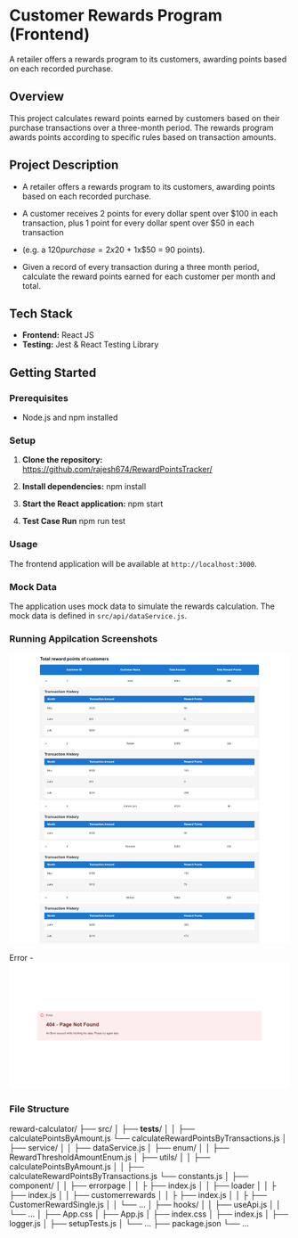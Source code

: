 # Customer Rewards Program (Frontend)
A retailer offers a rewards program to its customers, awarding points based on each recorded purchase.

## Overview
This project calculates reward points earned by customers based on their purchase transactions over a three-month period. The rewards program awards points according to specific rules based on transaction amounts.

## Project Description
- A retailer offers a rewards program to its customers, awarding points based on each recorded purchase.

- A customer receives 2 points for every dollar spent over $100 in each transaction, plus 1 point for every dollar spent over $50 in each   transaction

- (e.g. a $120 purchase = 2x$20 + 1x$50 = 90 points).

- Given a record of every transaction during a three month period, calculate the reward points earned for each customer per month and total.

## Tech Stack
- **Frontend:** React JS
- **Testing:** Jest & React Testing Library

## Getting Started

### Prerequisites

- Node.js and npm installed

### Setup

1. **Clone the repository:**    
https://github.com/rajesh674/RewardPointsTracker/

2. **Install dependencies:**
   npm install

3. **Start the React application:**
   npm start

4. **Test Case Run**
    npm run test

### Usage

The frontend application will be available at `http://localhost:3000`.

### Mock Data

The application uses mock data to simulate the rewards calculation. The mock data is defined in `src/api/dataService.js`.

### Running Appilcation Screenshots
![total-reward](https://github.com/rajesh674/RewardPointsTracker/blob/main/public/assest/total-reward.png)

Error - 
![error](https://github.com/rajesh674/RewardPointsTracker/blob/main/public/assest/error.png)


### File Structure

reward-calculator/
├── src/
│   ├── __tests__/
│   │   ├── calculatePointsByAmount.js
        └── calculateRewardPointsByTransactions.js
│   ├── service/
│   │   ├── dataService.js
│   ├── enum/
│   │   ├── RewardThresholdAmountEnum.js
│   ├── utils/
│   │   ├── calculatePointsByAmount.js
│   │   ├── calculateRewardPointsByTransactions.js
        └── constants.js
│   ├── component/
    │   │   ├── errorpage
    │   │   ├    ├── index.js
    │   │   ├── loader
    │   │   ├    ├── index.js
    │   │   ├── customerrewards
    │   │   ├    ├── index.js
    │   │   ├    ├── CustomerRewardSingle.js
│   │   └── ...
│   ├── hooks/
│   │   ├── useApi.js
│   │   └── ...
│   ├── App.css
│   ├── App.js
│   ├── index.css
│   ├── index.js
│   ├── logger.js
│   ├── setupTests.js
│   └── ...
├── package.json
└── ...
```